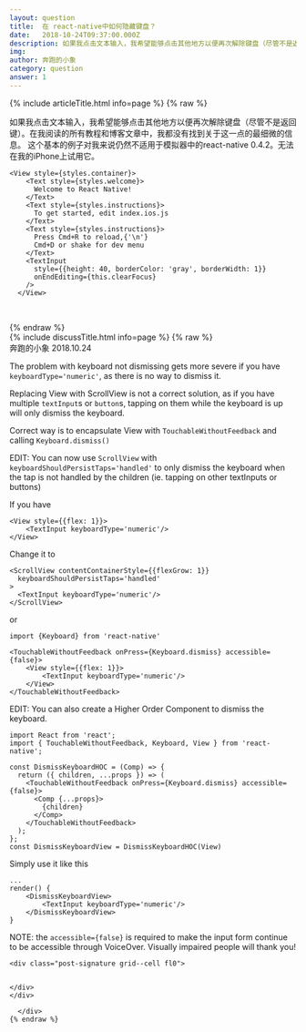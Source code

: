 ```yaml
---
layout: question
title:  在 react-native中如何隐藏键盘？
date:   2018-10-24T09:37:00.000Z
description: 如果我点击文本输入，我希望能够点击其他地方以便再次解除键盘（尽管不是返回键）。在我阅读的所有教程和博客文章中，我都没有找到关于这一点的最细微的信息。 这个基本的...
img: 
author: 奔跑的小象
category: question
answer: 1
---
```

<div class="article-root">
  <div class="article">
    {% include articleTitle.html info=page %}
    {% raw %}
    <div class="article-content"><p>如果我点击文本输入，我希望能够点击其他地方以便再次解除键盘（尽管不是返回键）。在我阅读的所有教程和博客文章中，我都没有找到关于这一点的最细微的信息。 这个基本的例子对我来说仍然不适用于模拟器中的react-native 0.4.2。无法在我的iPhone上试用它。</p>

<pre>
<code>&lt;View style={styles.container}&gt;
    &lt;Text style={styles.welcome}&gt;
      Welcome to React Native!
    &lt;/Text&gt;
    &lt;Text style={styles.instructions}&gt;
      To get started, edit index.ios.js
    &lt;/Text&gt;
    &lt;Text style={styles.instructions}&gt;
      Press Cmd+R to reload,{&#39;\n&#39;}
      Cmd+D or shake for dev menu
    &lt;/Text&gt;
    &lt;TextInput
      style={{height: 40, borderColor: &#39;gray&#39;, borderWidth: 1}}
      onEndEditing={this.clearFocus}
    /&gt;
  &lt;/View&gt;</code></pre>

<p>&nbsp;</p>
</div>
    {% endraw %}
  </div>

  <div class="discuss-wrapper">
    {% include discussTitle.html info=page %}
    {% raw %}
    <div class="discuss-item">
        <div class="discuss-parent">
          <div class="discuss-meta">
            <span class="discuss-user">奔跑的小象</span>
            <span class="discuss-time">2018.10.24</span>
          </div>
          <div class="discuss-comment"><div class="answercell post-layout--right">
    <div class="post-text" itemprop="text">
<p>The problem with keyboard not dismissing gets more severe if you have <code>keyboardType='numeric'</code>, as there is no way to dismiss it.</p>

<p>Replacing View with ScrollView is not a correct solution, as if you have multiple <code>textInput</code>s or <code>button</code>s, tapping on them while the keyboard is up will only dismiss the keyboard.</p>

<p>Correct way is to encapsulate View with <code>TouchableWithoutFeedback</code> and calling <code>Keyboard.dismiss()</code></p>

<p>EDIT: You can now use <code>ScrollView</code> with <code>keyboardShouldPersistTaps='handled'</code> to only dismiss the keyboard when the tap is not handled by the children (ie. tapping on other textInputs or buttons)</p>

<p>If you have</p>



<pre class="lang-js prettyprint prettyprinted" style=""><code><span class="pun">&lt;</span><span class="typ">View</span><span class="pln"> style</span><span class="pun">={{</span><span class="pln">flex</span><span class="pun">:</span><span class="pln"> </span><span class="lit">1</span><span class="pun">}}&gt;</span><span class="pln">
    </span><span class="pun">&lt;</span><span class="typ">TextInput</span><span class="pln"> keyboardType</span><span class="pun">=</span><span class="str">'numeric'</span><span class="pun">/&gt;</span><span class="pln">
</span><span class="pun">&lt;/</span><span class="typ">View</span><span class="pun">&gt;</span></code></pre>

<p>Change it to</p>

<pre class="lang-js prettyprint prettyprinted" style=""><code><span class="pun">&lt;</span><span class="typ">ScrollView</span><span class="pln"> contentContainerStyle</span><span class="pun">={{</span><span class="pln">flexGrow</span><span class="pun">:</span><span class="pln"> </span><span class="lit">1</span><span class="pun">}}</span><span class="pln">
  keyboardShouldPersistTaps</span><span class="pun">=</span><span class="str">'handled'</span><span class="pln">
</span><span class="pun">&gt;</span><span class="pln">
  </span><span class="pun">&lt;</span><span class="typ">TextInput</span><span class="pln"> keyboardType</span><span class="pun">=</span><span class="str">'numeric'</span><span class="pun">/&gt;</span><span class="pln">
</span><span class="pun">&lt;/</span><span class="typ">ScrollView</span><span class="pun">&gt;</span></code></pre>

<p>or</p>

<pre class="lang-js prettyprint prettyprinted" style=""><code><span class="kwd">import</span><span class="pln"> </span><span class="pun">{</span><span class="typ">Keyboard</span><span class="pun">}</span><span class="pln"> from </span><span class="str">'react-native'</span><span class="pln">

</span><span class="pun">&lt;</span><span class="typ">TouchableWithoutFeedback</span><span class="pln"> onPress</span><span class="pun">={</span><span class="typ">Keyboard</span><span class="pun">.</span><span class="pln">dismiss</span><span class="pun">}</span><span class="pln"> accessible</span><span class="pun">={</span><span class="kwd">false</span><span class="pun">}&gt;</span><span class="pln">
    </span><span class="pun">&lt;</span><span class="typ">View</span><span class="pln"> style</span><span class="pun">={{</span><span class="pln">flex</span><span class="pun">:</span><span class="pln"> </span><span class="lit">1</span><span class="pun">}}&gt;</span><span class="pln">
        </span><span class="pun">&lt;</span><span class="typ">TextInput</span><span class="pln"> keyboardType</span><span class="pun">=</span><span class="str">'numeric'</span><span class="pun">/&gt;</span><span class="pln">
    </span><span class="pun">&lt;/</span><span class="typ">View</span><span class="pun">&gt;</span><span class="pln">
</span><span class="pun">&lt;/</span><span class="typ">TouchableWithoutFeedback</span><span class="pun">&gt;</span></code></pre>

<p>EDIT: You can also create a Higher Order Component to dismiss the keyboard.</p>

<pre class="lang-js prettyprint prettyprinted" style=""><code><span class="kwd">import</span><span class="pln"> </span><span class="typ">React</span><span class="pln"> from </span><span class="str">'react'</span><span class="pun">;</span><span class="pln">
</span><span class="kwd">import</span><span class="pln"> </span><span class="pun">{</span><span class="pln"> </span><span class="typ">TouchableWithoutFeedback</span><span class="pun">,</span><span class="pln"> </span><span class="typ">Keyboard</span><span class="pun">,</span><span class="pln"> </span><span class="typ">View</span><span class="pln"> </span><span class="pun">}</span><span class="pln"> from </span><span class="str">'react-native'</span><span class="pun">;</span><span class="pln">

</span><span class="kwd">const</span><span class="pln"> </span><span class="typ">DismissKeyboardHOC</span><span class="pln"> </span><span class="pun">=</span><span class="pln"> </span><span class="pun">(</span><span class="typ">Comp</span><span class="pun">)</span><span class="pln"> </span><span class="pun">=&gt;</span><span class="pln"> </span><span class="pun">{</span><span class="pln">
  </span><span class="kwd">return</span><span class="pln"> </span><span class="pun">({</span><span class="pln"> children</span><span class="pun">,</span><span class="pln"> </span><span class="pun">...</span><span class="pln">props </span><span class="pun">})</span><span class="pln"> </span><span class="pun">=&gt;</span><span class="pln"> </span><span class="pun">(</span><span class="pln">
    </span><span class="pun">&lt;</span><span class="typ">TouchableWithoutFeedback</span><span class="pln"> onPress</span><span class="pun">={</span><span class="typ">Keyboard</span><span class="pun">.</span><span class="pln">dismiss</span><span class="pun">}</span><span class="pln"> accessible</span><span class="pun">={</span><span class="kwd">false</span><span class="pun">}&gt;</span><span class="pln">
      </span><span class="pun">&lt;</span><span class="typ">Comp</span><span class="pln"> </span><span class="pun">{...</span><span class="pln">props</span><span class="pun">}&gt;</span><span class="pln">
        </span><span class="pun">{</span><span class="pln">children</span><span class="pun">}</span><span class="pln">
      </span><span class="pun">&lt;/</span><span class="typ">Comp</span><span class="pun">&gt;</span><span class="pln">
    </span><span class="pun">&lt;/</span><span class="typ">TouchableWithoutFeedback</span><span class="pun">&gt;</span><span class="pln">
  </span><span class="pun">);</span><span class="pln">
</span><span class="pun">};</span><span class="pln">
</span><span class="kwd">const</span><span class="pln"> </span><span class="typ">DismissKeyboardView</span><span class="pln"> </span><span class="pun">=</span><span class="pln"> </span><span class="typ">DismissKeyboardHOC</span><span class="pun">(</span><span class="typ">View</span><span class="pun">)</span></code></pre>

<p>Simply use it like this</p>

<pre class="lang-js prettyprint prettyprinted" style=""><code><span class="pun">...</span><span class="pln">
render</span><span class="pun">()</span><span class="pln"> </span><span class="pun">{</span><span class="pln">
    </span><span class="pun">&lt;</span><span class="typ">DismissKeyboardView</span><span class="pun">&gt;</span><span class="pln">
        </span><span class="pun">&lt;</span><span class="typ">TextInput</span><span class="pln"> keyboardType</span><span class="pun">=</span><span class="str">'numeric'</span><span class="pun">/&gt;</span><span class="pln">
    </span><span class="pun">&lt;/</span><span class="typ">DismissKeyboardView</span><span class="pun">&gt;</span><span class="pln">
</span><span class="pun">}</span></code></pre>

<p>NOTE: the <code>accessible={false}</code> is required to make the input form continue to be accessible through VoiceOver. Visually impaired people will thank you!</p>
    </div>
    <div class="grid mb0 fw-wrap ai-start jc-end gs8 gsy">
    <div class="grid--cell mr16" style="flex: 1 1 100px;">
                    </div>
    
            


    <div class="post-signature grid--cell fl0">


    </div>
    </div>
</div></div>
        </div>
        
      </div>
    {% endraw %}
  </div>
<div>
